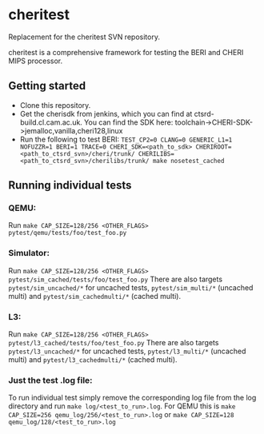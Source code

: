 # cheritest
Replacement for the cheritest SVN repository.

cheritest is a comprehensive framework for testing the BERI and CHERI MIPS processor.

## Getting started

* Clone this repository.
* Get the cherisdk from jenkins, which you can find at ctsrd-build.cl.cam.ac.uk. You can find the SDK here: toolchain->CHERI-SDK->jemalloc,vanilla,cheri128,linux
* Run the following to test BERI: `TEST_CP2=0 CLANG=0 GENERIC_L1=1 NOFUZZR=1 BERI=1 TRACE=0 CHERI_SDK=<path_to_sdk> CHERIROOT=<path_to_ctsrd_svn>/cheri/trunk/ CHERILIBS=<path_to_ctsrd_svn>/cherilibs/trunk/ make nosetest_cached`

## Running individual tests
### QEMU:
Run `make CAP_SIZE=128/256 <OTHER_FLAGS> pytest/qemu/tests/foo/test_foo.py`

### Simulator:
Run `make CAP_SIZE=128/256 <OTHER_FLAGS> pytest/sim_cached/tests/foo/test_foo.py`
There are also targets `pytest/sim_uncached/*` for uncached tests, `pytest/sim_multi/*` (uncached multi) and `pytest/sim_cachedmulti/*` (cached multi).

### L3:
Run `make CAP_SIZE=128/256 <OTHER_FLAGS> pytest/l3_cached/tests/foo/test_foo.py`
There are also targets `pytest/l3_uncached/*` for uncached tests, `pytest/l3_multi/*` (uncached multi) and `pytest/l3_cachedmulti/*` (cached multi).

### Just the test .log file:
To run individual test simply remove the corresponding log file from the log directory and run `make log/<test_to_run>.log`. For QEMU this is `make CAP_SIZE=256 qemu_log/256/<test_to_run>.log` or `make CAP_SIZE=128 qemu_log/128/<test_to_run>.log`

